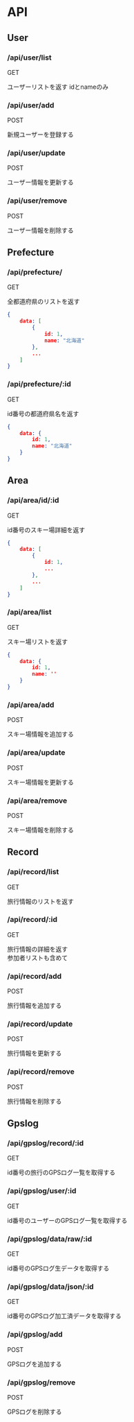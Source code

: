 # API

## User

### /api/user/list

GET

ユーザーリストを返す
idとnameのみ

### /api/user/add

POST

新規ユーザーを登録する

### /api/user/update

POST

ユーザー情報を更新する

### /api/user/remove

POST

ユーザー情報を削除する

## Prefecture

### /api/prefecture/

GET

全都道府県のリストを返す

```json
{
    data: [
        {
            id: 1,
            name: "北海道"
        },
        ...
    ]
}
```

### /api/prefecture/:id

GET

id番号の都道府県名を返す

```json
{
    data: {
        id: 1,
        name: "北海道"
    }
}
```

## Area

### /api/area/id/:id

GET

id番号のスキー場詳細を返す

```json
{
    data: [
        {
            id: 1,
            ...
        },
        ...
    ]
}
```

### /api/area/list

GET

スキー場リストを返す


```json
{
    data: {
        id: 1,
        name: ''
    }
}
```

### /api/area/add

POST

スキー場情報を追加する

### /api/area/update

POST

スキー場情報を更新する

### /api/area/remove

POST

スキー場情報を削除する

## Record

### /api/record/list

GET

旅行情報のリストを返す

### /api/record/:id

GET

旅行情報の詳細を返す  
参加者リストも含めて

### /api/record/add

POST

旅行情報を追加する

### /api/record/update

POST

旅行情報を更新する

### /api/record/remove

POST

旅行情報を削除する

## Gpslog

### /api/gpslog/record/:id

GET

id番号の旅行のGPSログ一覧を取得する

### /api/gpslog/user/:id

GET

id番号のユーザーのGPSログ一覧を取得する

### /api/gpslog/data/raw/:id

GET

id番号のGPSログ生データを取得する

### /api/gpslog/data/json/:id

GET

id番号のGPSログ加工済データを取得する

### /api/gpslog/add

POST

GPSログを追加する

### /api/gpslog/remove

POST

GPSログを削除する
